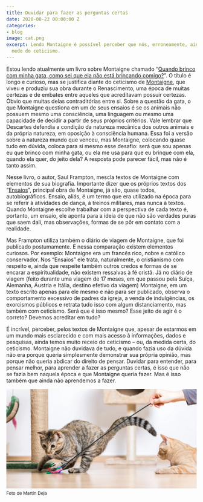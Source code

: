 ```yaml
---
title: Duvidar para fazer as perguntas certas
date: 2020-08-22 00:00:00 Z
categories:
- blog
image: cat.png
excerpt: Lendo Montaigne é possível perceber que nós, erroneamente, ainda temos muito
  medo do ceticismo.
---
```


Estou lendo atualmente um livro sobre Montaigne chamado “[Quando brinco com minha gata, como sei que ela não está brincando comigo?](https://amzn.to/3hm7MRn)”. O título é longo e curioso, mas se justifica diante do ceticismo de [Montaigne](https://g.co/kgs/eKMDto), que viveu e produziu sua obra durante o Renascimento, uma época de muitas certezas e de embates entre aqueles que acreditavam possuir certezas. Óbvio que muitas delas contraditórias entre si. Sobre a questão da gata, o que Montaigne questiona em um de seus ensaios é se os animais não possuem mesmo uma consciência, uma linguagem ou mesmo uma capacidade de decidir a partir de seus próprios critérios. Vale lembrar que Descartes defendia a condição da natureza mecânica dos outros animais e da própria natureza, em oposição à consciência humana. Essa foi a versão sobre a natureza mundo que venceu, mas Montaigne, colocando quase tudo em dúvida, coloca para si mesmo esse desafio: será que sou apenas eu que brinco com minha gata, ou ela me usa para que eu brinque com ela, quando ela quer, do jeito dela? A resposta pode parecer fácil, mas não é tanto assim.

Nesse livro, o autor, Saul Frampton, mescla textos de Montaigne com elementos de sua biografia. Importante dizer que os próprios textos dos “[Ensaios](https://amzn.to/3hlubOH)”, principal obra de Montaigne, já são, quase todos, autobiográficos. Ensaio, aliás, é um termo que era utilizado na época para se referir à atividades de dança, à treinos militares, mas nunca à textos. Quando Montaigne escolhe trabalhar com a perspectiva de cada texto é, portanto, um ensaio, ele aponta para a ideia de que não são verdades puras que saem dali, mas observações, formas de se pôr em contato com a realidade. 

Mas Frampton utiliza também o diário de viagem de Montaigne, que foi publicado postumamente. E nessa comparação existem elementos curiosos. Por exemplo: Montaigne era um francês rico, nobre e católico conservador. Nos “Ensaios” ele trata, naturalmente, o cristianismo com respeito e, ainda que respeite também outros credos e formas de se encarar a espiritualidade, não existem ressalvas à fé cristã. Já no diário de viagem (feito durante uma viagem de 17 meses, em que passou pela Suíça, Alemanha, Áustria e Itália, destino efetivo da viagem) Montaigne, em um texto escrito apenas para ele mesmo e não para ser publicado, observa o comportamento excessivo de padres da igreja, a venda de indulgências, os exorcismos públicos e retrata tudo isso com algum distanciamento, mas também com ceticismo. Será que é isso mesmo? Esse jeito de agir é o correto? Devemos acreditar em tudo?

É incrível, perceber, pelos textos de Montaigne que, apesar de estarmos em um mundo mais esclarecido e com mais acesso à informações, dados e pesquisas, ainda temos muito receio do ceticismo – ou, da medida certa, do ceticismo. Montaigne não duvidava de tudo, e quando fazia uso da dúvida não era porque queria simplesmente demonstrar sua própria opinião, mas porque não queria abdicar do direito de pensar. Duvidar para entender, para pensar melhor, para aprender a fazer as perguntas certas, é isso que não se fazia bem naquela época e que Montaigne queria fazer. Mas é isso também que ainda não aprendemos a fazer.

<img src="/assets/images/cat.png">
<small>Foto de Martin Deja</small>
